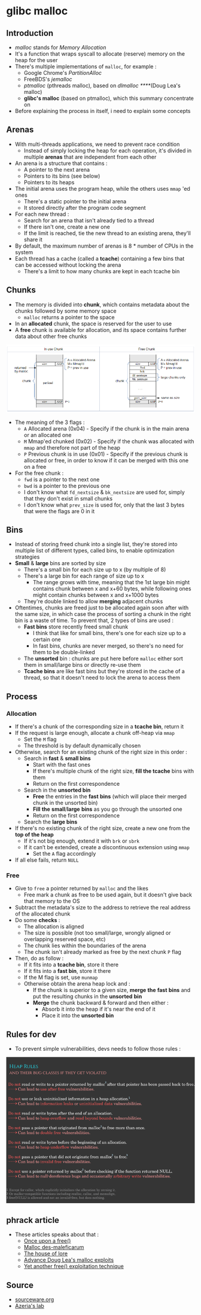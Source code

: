 # glibc malloc

## Introduction

* _malloc_ stands for _Memory Allocation_
* It's a function that wraps syscall to allocate \(reserve\) memory on the heap for the user
* There's multiple implementations of `malloc`, for example :
  * Google Chrome's _PartitionAlloc_ 
  * FreeBDS's _jemalloc_
  * _ptmalloc_ \(pthreads malloc\)_,_ based on _dlmalloc ****_\(Doug Lea's malloc\)
  * **glibc's malloc** \(based on ptmalloc\), which this summary concentrate on
* Before explaining the process in itself, i need to explain some concepts

## Arenas

* With multi-threads applications, we need to prevent race condition
  * Instead of simply locking the heap for each operation, it's divided in multiple **arenas** that are independent from each other
* An arena is a structure that contains :
  * A pointer to the next arena
  * Pointers to its bins \(see below\)
  * Pointers to its heaps
* The initial arena uses the program heap, while the others uses `mmap` 'ed ones
  * There's a static pointer to the initial arena
  * It stored directly after the program code segment
* For each new thread :
  * Search for an arena that isn't already tied to a thread
  * If there isn't one, create a new one
  * If the limit is reached, tie the new thread to an existing arena, they'll share it
* By default, the maximum number of arenas is 8 \* number of CPUs in the system
* Each thread has a cache \(called a **tcache**\) containing a few bins that can be accessed without locking the arena
  * There's a limit to how many chunks are kept in each tcache bin

## Chunks

* The memory is divided into **chunk**, which contains metadata about the chunks followed by some memory space
  * `malloc` returns a pointer to the space
* In an **allocated** chunk, the space is reserved for the user to use
* A **free** chunk is available for allocation, and its space contains further data about other free chunks

![](../../.gitbook/assets/malloc.png)

* The meaning of the 3 flags :
  * `A` Allocated arena \(0x04\) - Specify if the chunk is in the main arena or an allocated one
  * `M` Mmap'ed chunked \(0x02\) - Specify if the chunk was allocated with `mmap` and therefore not part of the heap
  * `P` Previous chunk is in use \(0x01\) - Specify if the previous chunk is allocated or free, in order to know if it can be merged with this one on a free
* For the free chunk :
  * `fwd` is a pointer to the next one
  * `bwd` is a pointer to the previous one
  * I don't know what `fd_nextsize` & `bk_nextsize` are used for, simply that they don't exist in small chunks
  * I don't know what `prev_size` is used for, only that the last 3 bytes that were the flags are 0 in it

## Bins

* Instead of storing freed chunk into a single list, they're stored into multiple list of different types, called bins, to enable optimization strategies
* **Small** & **large** bins are sorted by size
  * There's a small bin for each size up to x \(by multiple of 8\)
  * There's a large bin for each range of size up to x
    * The range grows with time, meaning that the 1st large bin might contains chunk between x  and x+60 bytes, while following ones might contain chunks between x and x+1000 bytes
  * They're double linked to allow **merging** adjacent chunks
* Oftentimes, chunks are freed just to be allocated again soon after with the same size, in which case the process of sorting a chunk in the right bin is a waste of time. To prevent that, 2 types of bins are used :
  * **Fast bins** store recently freed small chunk
    * I think that like for small bins, there's one for each size up to a certain one
    * In fast bins, chunks are never merged, so there's no need for them to be double-linked
  * The **unsorted** bin : chunks are put here before `malloc` either sort them in small/large bins or directly re-use them
  * **Tcache bins** are like fast bins but they're stored in the cache of a thread, so that it doesn't need to lock the arena to access them

## Process

### Allocation

* If there's a chunk of the corresponding size in a **tcache bin**, return it
* If the request is large enough, allocate a chunk off-heap via `mmap`
  * Set the `M` flag
  * The threshold is by default dynamically chosen
* Otherwise, search for an existing chunk of the right size in this order :
  * Search in **fast** & **small bins**
    * Start with the fast ones
    * If there's multiple chunk of the right size, **fill the tcache** bins with them
    * Return on the first correspondence
  * Search in the **unsorted bin**
    * **Free** the entries in the **fast** **bins** \(which will place their merged chunk in the unsorted bin\)
    * **Fill** **the** **small**/**large** **bins** as you go through the unsorted one
    * Return on the first correspondence
  * Search the **large bins**
* If there's no existing chunk of the right size, create a new one from the **top of the heap**
  * If it's not big enough, extend it with `brk` or `sbrk`
  * If it can’t be extended, create a discontinuous extension using `mmap`
    * Set the `A` flag accordingly
* If all else fails, return `NULL`

### Free

* Give to `free` a pointer returned by `malloc` and the likes
  * Free mark a chunk as free to be used again, but it doesn't give back that memory to the OS
* Subtract the metadata's size to the address to retrieve the real address of the allocated chunk
* Do some **checks** :
  * The allocation is aligned
  * The size is possible \(not too small/large, wrongly aligned or overlapping reserved space, etc\)
  * The chunk lies within the boundaries of the arena
  * The chunk isn't already marked as free by the next chunk `P` flag
* Then, do as follow :
  * If it fits into a **tcache bin**, store it there
  * If it fits into a **fast bin**, store it there
  * If the M flag is set, use `munmap`
  * Otherwise obtain the arena heap lock and :
    * If the chunk is superior to a given size, **merge** **the** **fast** **bins** and put the resulting chunks in the **unsorted** **bin**
    * **Merge** the chunk backward & forward and then either :
      * Absorb it into the heap if it's near the end of it
      * Place it into the **unsorted bin**

## Rules for dev

* To prevent simple vulnerabilities, devs needs to follow those rules :

![](../../.gitbook/assets/dev_rules.png)

## phrack article

* These articles speaks about that :
  * [Once upon a free\(\)](http://phrack.org/issues/57/9.html)
  * [Malloc des-maleficarum](http://phrack.org/issues/66/10.html)
  * [The house of lore](http://phrack.org/issues/67/8.html)
  * [Advance Doug Lea's malloc exploits](http://phrack.org/issues/61/6.html)
  * [Yet another free\(\) exploitation technique](http://phrack.org/issues/66/6.html)

## Source

* [sourceware.org](https://sourceware.org/glibc/wiki/MallocInternals)
* [Azeria's lab](https://azeria-labs.com/heap-exploitation-part-1-understanding-the-glibc-heap-implementation/)

